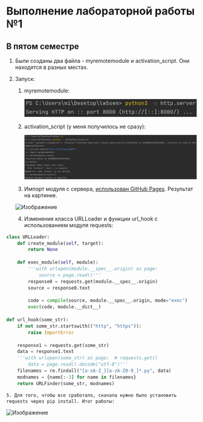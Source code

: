 # Выполнение лабораторной работы №1
## В пятом семестре

1. Были созданы два файла - myremotemodule и activation_script. Они находятся в разных местах.
2. Запуск:
    1. myremotemodule:

        ![Изображение](pic/image0.JPG)
    2. activation_script (у меня получилось не сразу):
  
       ![Изображение](pic/image.png)
    3. Импорт модуля с сервера, [использован GitHub Pages](https://github.com/hbjnmcd/prog5lr1/tree/main). Результат на картинке.

      ![Изображение](pic/image2.png)
   
    4. Изменение класса URLLoader и функции url_hook с использованием модуля requests:
```python
class URLLoader:
    def create_module(self, target):
        return None

    def exec_module(self, module):
        '''with urlopen(module.__spec__.origin) as page:
            source = page.read()'''
        response0 = requests.get(module.__spec__.origin)
        source = response0.text

        code = compile(source, module.__spec__.origin, mode="exec")
        exec(code, module.__dict__)

def url_hook(some_str):
    if not some_str.startswith(("http", "https")):
        raise ImportError

    response1 = requests.get(some_str)
    data = response1.text
    '''with urlopen(some_str) as page:  # requests.get()
        data = page.read().decode("utf-8")'''
    filenames = re.findall("[a-zA-Z_][a-zA-Z0-9_]*.py", data)
    modnames = {name[:-3] for name in filenames}
    return URLFinder(some_str, modnames)
```
    5. Для того, чтобы все сработало, сначала нужно было установить requests через pip install. Итог работы:
    
 ![Изображение](pic/image3.png)

